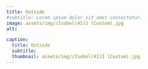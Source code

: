 ```yaml
---
title: Outside
#subtitle: Lorem ipsum dolor sit amet consectetur.
image: assets/img//Isobel(41)2 (Custom).jpg
alt: 

caption:
  title: Outside
  subtitle: 
  thumbnail: assets/img//Isobel(41)2 (Custom).jpg
---
```


